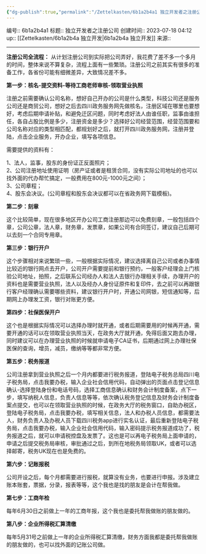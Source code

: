 ```yaml
---
{"dg-publish":true,"permalink":"/Zettelkasten/6b1a2b4a1 独立开发者之注册公司/","dgPassFrontmatter":true}
---
```


编号:: 6b1a2b4a1
标题:: 独立开发者之注册公司
创建时间:: 2023-07-18 04:12
up:: [[Zettelkasten/6b1a2b4a 独立开发\|6b1a2b4a 独立开发]]
来源:: 

---
**注册公司全流程：**
从计划注册公司到实际把公司弄好，我花费了差不多一个多月的时间，整体来说不算复杂，流程上面有一些繁琐。注册公司之前其实有很多的准备工作，各省份可能有细微差异，大致情况差不多。

  

**第一步：核名-提交资料-等待工商老师审核-领取营业执照**

注册之前需要确认公司名称，想好自己开办的公司是什么类型，科技公司还是服务公司还是商贸公司，想好之后去四川政务服务网先做核名，注册区域在哪里也要想好，考虑后期申请补贴，和避免迁区问题，同时考虑好法人由谁任职，监事由谁担任，各自占股比例是多少，注册资金是多少？选择好公司经营范围，经营范围要和公司名称对应的类型相匹配，都规划好之后，就打开四川政务服务网，注册并登陆，点击企业服务，开办企业，填写各项信息。

需要提供的资料有：

1、法人，监事，股东的身份证正反面照片；  
2、公司注册地址使用证明（房产证或者是租赁合同，没有实际公司地址的也可以找外面的代办帮忙搞定，一般费用在800元-1000元之间）；  
3、公司章程；  
4、股东会决议。(公司章程和股东会决议都可以在省政务网下载模板)。

  

**第二步：刻章**

这个比较简单，现在很多地区开办公司工商注册那边可以免费刻章，一般包括四个章，公司公章，法人章，财务章，发票章，如果公司有合同签订，建议自己后期可以去刻一个合同专用章。

  

**第三步：银行开户**

这个步骤相对来说繁琐一些，一般根据实际情况，建议选择离自己公司或者办事情比较近的银行网点去开户，公司开户需要提前和银行预约，一般客户经理会上门核验公司地址，拍照，之后联系公司经办人和法人去银行办理相关手续，办理开户的资料也是需要营业执照，法人以及经办人身份证原件和复印件，去之前可以再跟银行客户经理确认需要哪些资料，建议银行开户时，开通公司网银，短信通知等，后期网上办理发工资，银行对账更方便。

  

**第四步：社保医保开户**

这个也是根据实际情况可以选择办理时就开通，或者后期需要用的时候再开通，需要开通的话可以在领取营业执照当天，在政务大厅就开通，免得后面又跑去办理，同时建议可以在办理营业执照的时候就申请电子CA证书，后期通过网上办理社保医保的查询，增员，减员，缴纳等等都非常方便。

  

**第五步：税务报道**

公司注册拿到营业执照之后一个月内都要进行税务报道，登陆电子税务总局四川电子税务局，点击我要办税，输入企业社会信用代码，自动弹出的页面点击登记信息确认-选择登陆身份和电话号码，选择工商信息确认和财务会计制度备案，点下一步，填写纳税人信息，负责人信息等等，依次确认税务登记信息及财务会计制度备案点提交，也可以在领取营业执照的时候，在政务大厅的税务窗口，自助办税区，登陆电子税务局，点击我要办税，填写相关信息，法人和办税人员信息，都需要法人，财务负责人及办税人员下载四川税务app进行实名认证，最后重新登陆电子税务局，点击我要办税，输入企业社会信用代码，输入密码提示税务报道成功了，税务报道之后，就可以申请税控盘及发票了。这也是可以再电子税务局上面申请的，申请之后提交税务局审核，审批通过之后，到所在地税务局领取UK，或者可以选择邮寄，税务UK现在也是免费的。

  

**第六步：记账报税**

公司开设之后，每个月都需要进行报税，就算没有业务，也要进行申报。涉及建立账本账套，票据，分录，报表等等，这个我也是找的朋友是会计在帮我做。

  

**第七步：工商年检**

每年6月30日之前做上一年的工商年报，这个我也是委托帮我做账的朋友做的。

  

**第八步：企业所得税汇算清缴**

每年5月31号之前做上一年的企业所得税汇算清缴，财务方面我都是委托帮我做账的朋友做的，也可以找外面的记账公司做。